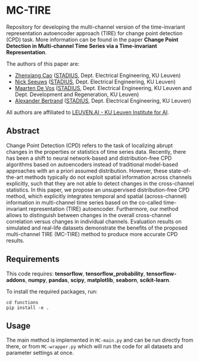 MC-TIRE
===============================

Repository for developing the multi-channel version of the time-invariant representation autoencoder approach (TIRE) for change point detection (CPD) task. More information can be found in the paper **Change Point Detection in Multi-channel Time Series via a Time-invariant Representation**.


The authors of this paper are:

- [Zhenxiang Cao](https://www.esat.kuleuven.be/stadius/person.php?id=2380) ([STADIUS](https://www.esat.kuleuven.be/stadius/), Dept. Electrical Engineering, KU Leuven)
- [Nick Seeuws](https://www.esat.kuleuven.be/stadius/person.php?id=2318) ([STADIUS](https://www.esat.kuleuven.be/stadius/), Dept. Electrical Engineering, KU Leuven)
- [Maarten De Vos](https://www.esat.kuleuven.be/stadius/person.php?id=203) ([STADIUS](https://www.esat.kuleuven.be/stadius/), Dept. Electrical Engineering, KU Leuven and Dept. Development and Regeneration, KU Leuven)
- [Alexander Bertrand](https://www.esat.kuleuven.be/stadius/person.php?id=331) ([STADIUS](https://www.esat.kuleuven.be/stadius/), Dept. Electrical Engineering, KU Leuven)

All authors are affiliated to [LEUVEN.AI - KU Leuven Institute for AI](https://ai.kuleuven.be). 

Abstract
------------
Change Point Detection (CPD) refers to the task of localizing abrupt changes in the properties or statistics of time series data. Recently, there has been a shift to neural network-based and distribution-free CPD algorithms based on autoencoders instead of traditional model-based approaches with an a priori assumed distribution. However, these state-of-the-art methods typically do not exploit spatial information across channels explicitly, such that they are not able to detect changes in the cross-channel statistics. In this paper, we propose an unsupervised distribution-free CPD method, which explicitly integrates temporal and spatial (across-channel) information in multi-channel time series based on the co-called time-invariant representation (TIRE) autoencoder. Furthermore, our method allows to distinguish between changes in the overall cross-channel correlation versus changes in individual channels. Evaluation results on simulated and real-life datasets demonstrate the benefits of the proposed multi-channel TIRE (MC-TIRE) method to produce more accurate CPD results.

Requirements
------------
This code requires:
**tensorflow**,
**tensorflow_probability**,
**tensorflow-addons**,
**numpy**,
**pandas**,
**scipy**,
**matplotlib**,
**seaborn**,
**scikit-learn**.

To install the required packages, run:

```
cd functions
pip install -e .
```

Usage
-----

The main method is implemented in ``MC-main.py`` and can
be run directly from there, or from ``MC-wrapper.py`` which will run the code
for all datasets and parameter settings at once.
